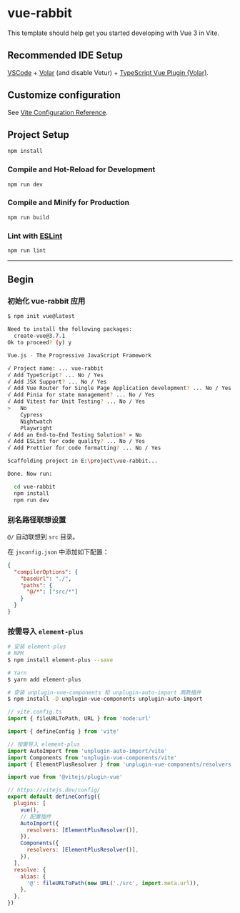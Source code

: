 # vue-rabbit

This template should help get you started developing with Vue 3 in Vite.

## Recommended IDE Setup

[VSCode](https://code.visualstudio.com/) + [Volar](https://marketplace.visualstudio.com/items?itemName=Vue.volar) (and disable Vetur) + [TypeScript Vue Plugin (Volar)](https://marketplace.visualstudio.com/items?itemName=Vue.vscode-typescript-vue-plugin).

## Customize configuration

See [Vite Configuration Reference](https://vitejs.dev/config/).

## Project Setup

```sh
npm install
```

### Compile and Hot-Reload for Development

```sh
npm run dev
```

### Compile and Minify for Production

```sh
npm run build
```

### Lint with [ESLint](https://eslint.org/)

```sh
npm run lint
```



---



## Begin

### 初始化 vue-rabbit 应用

```sh
$ npm init vue@latest

Need to install the following packages:
  create-vue@3.7.1
Ok to proceed? (y) y

Vue.js - The Progressive JavaScript Framework

√ Project name: ... vue-rabbit
√ Add TypeScript? ... No / Yes
√ Add JSX Support? ... No / Yes
√ Add Vue Router for Single Page Application development? ... No / Yes
√ Add Pinia for state management? ... No / Yes
√ Add Vitest for Unit Testing? ... No / Yes
>   No
    Cypress
    Nightwatch
    Playwright
√ Add an End-to-End Testing Solution? » No
√ Add ESLint for code quality? ... No / Yes
√ Add Prettier for code formatting? ... No / Yes

Scaffolding project in E:\project\vue-rabbit...

Done. Now run:

  cd vue-rabbit
  npm install
  npm run dev

```

### 别名路径联想设置

`@/` 自动联想到 `src` 目录。

在 `jsconfig.json` 中添加如下配置：

```json
{
  "compilerOptions": {
    "baseUrl": "./",
    "paths": {
      "@/*": ["src/*"]
    }
  }
}

```

### 按需导入 `element-plus`

```sh
# 安装 element-plus
# NPM
$ npm install element-plus --save

# Yarn
$ yarn add element-plus
```

```sh
# 安装 unplugin-vue-components 和 unplugin-auto-import 两款插件
$ npm install -D unplugin-vue-components unplugin-auto-import
```

```js
// vite.config.ts
import { fileURLToPath, URL } from 'node:url'

import { defineConfig } from 'vite'

// 按需导入 element-plus
import AutoImport from 'unplugin-auto-import/vite'
import Components from 'unplugin-vue-components/vite'
import { ElementPlusResolver } from 'unplugin-vue-components/resolvers'

import vue from '@vitejs/plugin-vue'

// https://vitejs.dev/config/
export default defineConfig({
  plugins: [
    vue(),
    // 配置插件
    AutoImport({
      resolvers: [ElementPlusResolver()],
    }),
    Components({
      resolvers: [ElementPlusResolver()],
    }),
  ],
  resolve: {
    alias: {
      '@': fileURLToPath(new URL('./src', import.meta.url)),
    },
  },
})

```

